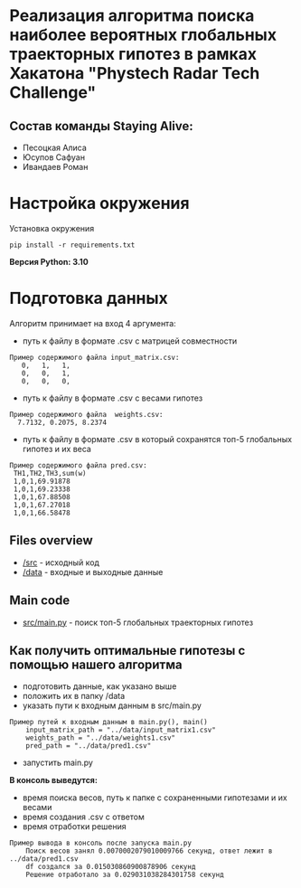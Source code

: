 # Реализация алгоритма поиска наиболее вероятных глобальных траекторных гипотез в рамках Хакатона "Phystech Radar Tech Challenge"

## Состав команды Staying Alive:
-   Песоцкая Алиса
-   Юсупов Сафуан
-   Ивандаев Роман


# Настройка окружения

Установка окружения

```
pip install -r requirements.txt
```

**Версия Python: 3.10**

# Подготовка данных

Алгоритм принимает на вход 4 аргумента:
- путь к файлу в формате .csv с матрицей совместности 
```
Пример содержимого файла input_matrix.csv:
   0,   1,   1, 
   0,   0,   1,  
   0,   0,   0,   
```
- путь к файлу в формате .csv с весами гипотез 
```
Пример содержимого файла  weights.csv:
  7.7132, 0.2075, 8.2374
```
-  путь к файлу в формате .csv в который сохранятся топ-5 глобальных гипотез и их веса
```
Пример содержимого файла pred.csv:
 TH1,TH2,TH3,sum(w)
 1,0,1,69.91878
 1,0,1,69.23338
 1,0,1,67.88508
 1,0,1,67.27018
 1,0,1,66.58478
```


## Files overview

* [/src](https://github.com/SAFUANlip/Hakaton-Almaz/tree/master/src) - исходный код
* [/data](https://github.com/SAFUANlip/Hakaton-Almaz/tree/master/data) - входные и выходные данные

## Main code

* [src/main.py]() - поиск топ-5 глобальных траекторных гипотез

## Как получить оптимальные гипотезы с помощью нашего алгоритма
- подготовить данные, как указано выше
- положить их в папку /data
- указать пути к входным данным в src/main.py

```
Пример путей к входным данным в main.py(), main()
    input_matrix_path = "../data/input_matrix1.csv"
    weights_path = "../data/weights1.csv"
    pred_path = "../data/pred1.csv"
```

- запустить main.py

**В консоль выведутся:**
-   время поиска весов, путь к папке с сохраненными гипотезами и их весами
- время создания .csv с ответом
- время отработки решения
```
Пример вывода в консоль после запуска main.py
    Поиск весов занял 0.0070002079010009766 секунд, ответ лежит в ../data/pred1.csv
    df создался за 0.015030860900878906 секунд
    Решение отработало за 0.029031038284301758 секунд
```